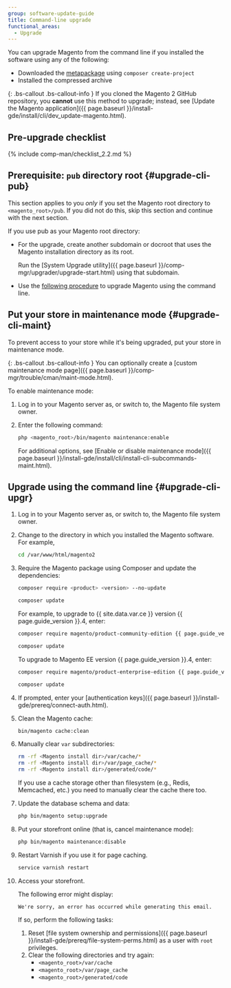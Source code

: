 ```yaml
---
group: software-update-guide
title: Command-line upgrade
functional_areas:
  - Upgrade
---
```


You can upgrade Magento from the command line if you installed the software using any of the following:

* Downloaded the [metapackage](https://glossary.magento.com/metapackage) using `composer create-project`
* Installed the compressed archive

{: .bs-callout .bs-callout-info }
If you cloned the Magento 2 GitHub repository, you **cannot** use this method to upgrade; instead, see [Update the Magento application]({{ page.baseurl }}/install-gde/install/cli/dev_update-magento.html).

## Pre-upgrade checklist

{% include comp-man/checklist_2.2.md %}

## Prerequisite: `pub` directory root {#upgrade-cli-pub}

This section applies to you *only* if you set the Magento root directory to `<magento_root>/pub`.
If you did not do this, skip this section and continue with the next section.

If you use pub as your Magento root directory:

* For the upgrade, create another subdomain or docroot that uses the Magento installation directory as its root.

  Run the [System Upgrade utility]({{ page.baseurl }}/comp-mgr/upgrader/upgrade-start.html) using that subdomain.
* Use the [following procedure](#upgrade-cli-upgr) to upgrade Magento using the command line.

## Put your store in maintenance mode {#upgrade-cli-maint}

To prevent access to your store while it's being upgraded, put your store in maintenance mode.

{: .bs-callout .bs-callout-info }
You can optionally create a [custom maintenance mode page]({{ page.baseurl }}/comp-mgr/trouble/cman/maint-mode.html).

To enable maintenance mode:

1. Log in to your Magento server as, or switch to, the Magento file system owner.
2. Enter the following command:
   ```bash
   php <magento_root>/bin/magento maintenance:enable
   ```

   For additional options, see [Enable or disable maintenance mode]({{ page.baseurl }}/install-gde/install/cli/install-cli-subcommands-maint.html).

## Upgrade using the command line {#upgrade-cli-upgr}

1. Log in to your Magento server as, or switch to, the Magento file system owner.
2. Change to the directory in which you installed the Magento software. For example,
   ```bash
   cd /var/www/html/magento2
   ```

3. Require the Magento package using Composer and update the dependencies:
   ```bash
   composer require <product> <version> --no-update
   ```
   ```bash
   composer update
   ```

   For example, to upgrade to {{ site.data.var.ce }} version {{ page.guide_version }}.4, enter:
   ```bash
   composer require magento/product-community-edition {{ page.guide_version }}.4 --no-update
   ```
   ```bash
   composer update
   ```

   To upgrade to Magento EE version {{ page.guide_version }}.4, enter:
   ```bash
   composer require magento/product-enterprise-edition {{ page.guide_version }}.4 --no-update
   ```
   ```bash
   composer update
   ```

4. If prompted, enter your [authentication keys]({{ page.baseurl }}/install-gde/prereq/connect-auth.html).

5. Clean the Magento cache:

   ```bash
   bin/magento cache:clean
   ```

5. Manually clear `var` subdirectories:
   ```bash
   rm -rf <Magento install dir>/var/cache/*
   rm -rf <Magento install dir>/var/page_cache/*
   rm -rf <Magento install dir>/generated/code/*
   ```
   <div class="bs-callout bs-callout-info" markdown="1">
        If you use a cache storage other than filesystem (e.g., Redis, Memcached, etc.) you need to manually clear the cache there too.
    </div>
6. Update the database schema and data:
   
   ```bash
   php bin/magento setup:upgrade
   ```
   
7. Put your storefront online (that is, cancel maintenance mode):
   
   ```bash
   php bin/magento maintenance:disable
   ```
   
8. Restart Varnish if you use it for page caching.
   
   ```bash
   service varnish restart
   ```
   
9. Access your storefront.

   The following error might display:
   
   ```terminal
   We're sorry, an error has occurred while generating this email.
   ```

   If so, perform the following tasks:

   1. Reset [file system ownership and permissions]({{ page.baseurl }}/install-gde/prereq/file-system-perms.html) as a user with `root` privileges.
   2. Clear the following directories and try again:
      * `<magento_root>/var/cache`
	  * `<magento_root>/var/page_cache`
	  * `<magento_root>/generated/code`
